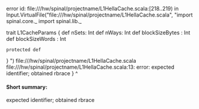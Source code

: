 error id: file://<WORKSPACE>/hw/spinal/projectname/L1HellaCache.scala:[218..219) in Input.VirtualFile("file://<WORKSPACE>/hw/spinal/projectname/L1HellaCache.scala", "import spinal.core._
import spinal.lib._


trait L1CacheParams {
    def nSets:              Int
    def nWays:              Int
    def blockSizeBytes :    Int
    def blockSizeWords :    Int 
    

    protected def
}
")
file://<WORKSPACE>/hw/spinal/projectname/L1HellaCache.scala
file://<WORKSPACE>/hw/spinal/projectname/L1HellaCache.scala:13: error: expected identifier; obtained rbrace
}
^
#### Short summary: 

expected identifier; obtained rbrace